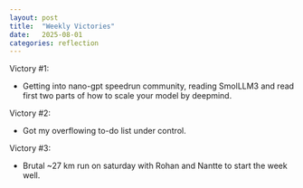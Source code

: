```yaml
---
layout: post
title:  "Weekly Victories"
date:   2025-08-01
categories: reflection
---
```


Victory #1:
- Getting into nano-gpt speedrun community, reading SmolLLM3 and read first two parts of how to scale your model by deepmind.

Victory #2:
- Got my overflowing to-do list under control.

Victory #3:
- Brutal ~27 km run on saturday with Rohan and Nantte to start the week well.